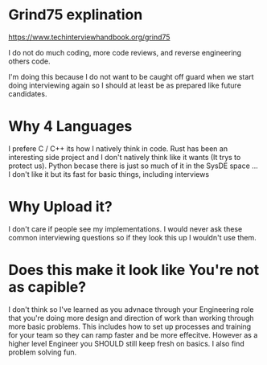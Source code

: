 # Grind75 explination

https://www.techinterviewhandbook.org/grind75

I do not do much coding, more code reviews, and reverse engineering others code.

I'm doing this because I do not want to be caught off guard when we start doing interviewing again so I should at least be as prepared like future candidates.

# Why 4 Languages
I prefere C / C++ its how I natively think in code.  Rust has been an interesting side project and I don't natively think like it wants (It trys to protect us). Python becase there is just so much of it in the SysDE space ... I don't like it but its fast for basic things, including interviews

# Why Upload it?
I don't care if people see my implementations.  I would never ask these common interviewing questions so if they look this up I wouldn't use them.  

# Does this make it look like You're not as capible? 
I don't think so I've learned as you advnace through your Engineering role that you're doing more design and direction of work than working through more basic problems.  This includes how to set up processes and training for your team so they can ramp faster and be more effecitve. However as a higher level Engineer you SHOULD still keep fresh on basics.  I also find problem solving fun.

